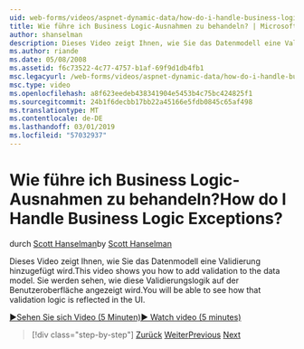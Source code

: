 ```yaml
---
uid: web-forms/videos/aspnet-dynamic-data/how-do-i-handle-business-logic-exceptions
title: Wie führe ich Business Logic-Ausnahmen zu behandeln? | Microsoft-Dokumentation
author: shanselman
description: Dieses Video zeigt Ihnen, wie Sie das Datenmodell eine Validierung hinzugefügt wird. Sie werden sehen, wie diese Validierungslogik auf der Benutzeroberfläche angezeigt wird.
ms.author: riande
ms.date: 05/08/2008
ms.assetid: f6c73522-4c77-4757-b1af-69f9d1db4fb1
msc.legacyurl: /web-forms/videos/aspnet-dynamic-data/how-do-i-handle-business-logic-exceptions
msc.type: video
ms.openlocfilehash: a8f623eedeb438341904e5453b4c75bc424825f1
ms.sourcegitcommit: 24b1f6decbb17bb22a45166e5fdb0845c65af498
ms.translationtype: MT
ms.contentlocale: de-DE
ms.lasthandoff: 03/01/2019
ms.locfileid: "57032937"
---
```

<a name="how-do-i-handle-business-logic-exceptions"></a><span data-ttu-id="c6d96-105">Wie führe ich Business Logic-Ausnahmen zu behandeln?</span><span class="sxs-lookup"><span data-stu-id="c6d96-105">How do I Handle Business Logic Exceptions?</span></span>
====================
<span data-ttu-id="c6d96-106">durch [Scott Hanselman](https://github.com/shanselman)</span><span class="sxs-lookup"><span data-stu-id="c6d96-106">by [Scott Hanselman](https://github.com/shanselman)</span></span>

<span data-ttu-id="c6d96-107">Dieses Video zeigt Ihnen, wie Sie das Datenmodell eine Validierung hinzugefügt wird.</span><span class="sxs-lookup"><span data-stu-id="c6d96-107">This video shows you how to add validation to the data model.</span></span> <span data-ttu-id="c6d96-108">Sie werden sehen, wie diese Validierungslogik auf der Benutzeroberfläche angezeigt wird.</span><span class="sxs-lookup"><span data-stu-id="c6d96-108">You will be able to see how that validation logic is reflected in the UI.</span></span>

[<span data-ttu-id="c6d96-109">&#9654;Sehen Sie sich Video (5 Minuten)</span><span class="sxs-lookup"><span data-stu-id="c6d96-109">&#9654; Watch video (5 minutes)</span></span>](https://channel9.msdn.com/Blogs/ASP-NET-Site-Videos/how-do-i-handle-business-logic-exceptions)

> [!div class="step-by-step"]
> <span data-ttu-id="c6d96-110">[Zurück](how-do-i-change-how-my-fields-render.md)
> [Weiter](how-do-i-make-custom-pages.md)</span><span class="sxs-lookup"><span data-stu-id="c6d96-110">[Previous](how-do-i-change-how-my-fields-render.md)
[Next](how-do-i-make-custom-pages.md)</span></span>
